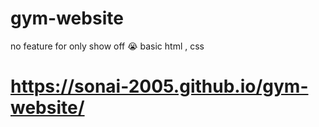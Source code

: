 # gym-website 
no feature for only show off 😭
basic html , css

# https://sonai-2005.github.io/gym-website/
